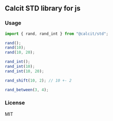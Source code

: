 ## Calcit STD library for js

### Usage

```js
import { rand, rand_int } from "@calcit/std";

rand();
rand(10);
rand(10, 20);

rand_int();
rand_int(10);
rand_int(10, 20);

rand_shift(10, 2); // 10 +- 2

rand_between(3, 4);
```

### License

MIT
